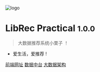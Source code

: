 ![logo](_media/icon.ico)
# LibRec Practical <small>1.0.0</small>
> 大数据推荐系统小栗子 ！

* 爱生活，爱推荐 !

[前端网址](https://www.cnblogs.com/lskreno/p/11810376.html)
[数据中台](https://www.cnblogs.com/lskreno/p/11810376.html)
[大数据架构](https://www.cnblogs.com/lskreno/p/11810376.html)